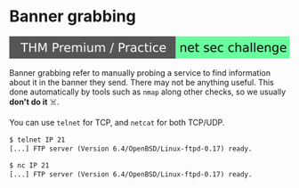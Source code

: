# Banner grabbing

[![netsecchallenge](../../../_badges/thmp-p/netsecchallenge.svg)](https://tryhackme.com/room/netsecchallenge)

<div class="row row-cols-md-2"><div>

Banner grabbing refer to manually probing a service to find information about it in the banner they send. There may not be anything useful. This done automatically by tools such as `nmap` along other checks, so we usually **don't do it** ☠️.

You can use `telnet` for TCP, and `netcat` for both TCP/UDP.
</div><div>

```shell!
$ telnet IP 21
[...] FTP server (Version 6.4/OpenBSD/Linux-ftpd-0.17) ready.
```

```shell!
$ nc IP 21
[...] FTP server (Version 6.4/OpenBSD/Linux-ftpd-0.17) ready.
```
</div></div>